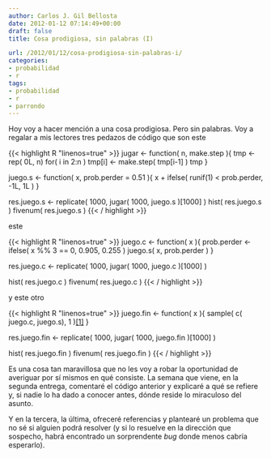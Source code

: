 ```yaml
---
author: Carlos J. Gil Bellosta
date: 2012-01-12 07:14:49+00:00
draft: false
title: Cosa prodigiosa, sin palabras (I)

url: /2012/01/12/cosa-prodigiosa-sin-palabras-i/
categories:
- probabilidad
- r
tags:
- probabilidad
- r
- parrondo
---
```


Hoy voy a hacer mención a una cosa prodigiosa. Pero sin palabras. Voy a regalar a mis lectores tres pedazos de código que son este

{{< highlight R "linenos=true" >}}
jugar <- function( n, make.step ){
  tmp <- rep( 0L, n)
  for( i in 2:n )
    tmp[i] <- make.step( tmp[i-1] )
  tmp
}

juego.s <- function( x, prob.perder = 0.51 ){
  x + ifelse( runif(1) < prob.perder, -1L, 1L )
}

res.juego.s <- replicate( 1000, jugar( 1000, juego.s )[1000] )
hist( res.juego.s )
fivenum( res.juego.s )
{{< / highlight >}}

este

{{< highlight R "linenos=true" >}}
juego.c <- function( x ){
  prob.perder <- ifelse( x %% 3 == 0, 0.905, 0.255 )
  juego.s( x, prob.perder )
}

res.juego.c <- replicate( 1000, jugar( 1000, juego.c )[1000] )

hist( res.juego.c )
fivenum( res.juego.c )
{{< / highlight >}}

y este otro

{{< highlight R "linenos=true" >}}
juego.fin <- function( x ){
  sample( c( juego.c, juego.s), 1 )[[1]](x)
}

res.juego.fin <- replicate( 1000, jugar( 1000, juego.fin )[1000] )

hist( res.juego.fin )
fivenum( res.juego.fin )
{{< / highlight >}}

Es una cosa tan maravillosa que no les voy a robar la oportunidad de averiguar por sí mismos en qué consiste. La semana que viene, en la segunda entrega, comentaré el código anterior y explicaré a qué se refiere y, si nadie lo ha dado a conocer antes, dónde reside lo miraculoso del asunto.

Y en la tercera, la última, ofreceré referencias y plantearé un problema que no sé si alguien podrá resolver (y si lo resuelve en la dirección que sospecho, habrá encontrado un sorprendente _bug_ donde menos cabría esperarlo).
